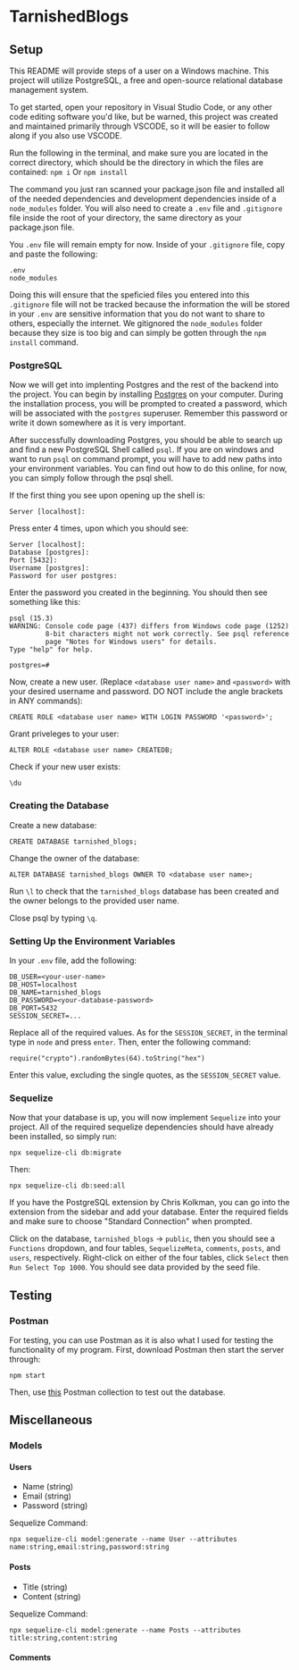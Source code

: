 # TarnishedBlogs

## Setup

This README will provide steps of a user on a Windows machine. This project will utilize PostgreSQL, a free and open-source relational database management system.

To get started, open your repository in Visual Studio Code, or any other code editing software you'd like, but be warned, this project was created and maintained primarily through VSCODE, so it will be easier to follow along if you also use VSCODE.

Run the following in the terminal, and make sure you are located in the correct directory, which should be the directory in which the files are contained:
`npm i`
Or
`npm install`

The command you just ran scanned your package.json file and installed all of the needed dependencies and development dependencies inside of a `node_modules` folder. You will also need to create a `.env` file and `.gitignore` file inside the root of your directory, the same directory as your package.json file.

You `.env` file will remain empty for now. Inside of your `.gitignore` file, copy and paste the following:

```
.env
node_modules
```

Doing this will ensure that the speficied files you entered into this `.gitignore` file will not be tracked because the information the will be stored in your `.env` are sensitive information that you do not want to share to others, especially the internet. We gitignored the `node_modules` folder because they size is too big and can simply be gotten through the `npm install` command.

### PostgreSQL

Now we will get into implenting Postgres and the rest of the backend into the project. You can begin by installing [Postgres](https://www.postgresql.org/download/) on your computer. During the installation process, you will be prompted to created a password, which will be associated with the `postgres` superuser. Remember this password or write it down somewhere as it is very important.

After successfully downloading Postgres, you should be able to search up and find a new PostgreSQL Shell called `psql`. If you are on windows and want to run `psql` on command prompt, you will have to add new paths into your environment variables. You can find out how to do this online, for now, you can simply follow through the psql shell.

If the first thing you see upon opening up the shell is:

```
Server [localhost]:
```

Press enter 4 times, upon which you should see:

```
Server [localhost]:
Database [postgres]:
Port [5432]:
Username [postgres]:
Password for user postgres:
```

Enter the password you created in the beginning. You should then see something like this:

```
psql (15.3)
WARNING: Console code page (437) differs from Windows code page (1252)
         8-bit characters might not work correctly. See psql reference
         page "Notes for Windows users" for details.
Type "help" for help.

postgres=#
```

Now, create a new user. (Replace `<database user name>` and `<password>` with your desired username and password. DO NOT include the angle brackets in ANY commands):

```
CREATE ROLE <database user name> WITH LOGIN PASSWORD '<password>';
```

Grant priveleges to your user:

```
ALTER ROLE <database user name> CREATEDB;
```

Check if your new user exists:

```
\du
```

### Creating the Database

Create a new database:

```
CREATE DATABASE tarnished_blogs;
```

Change the owner of the database:

```
ALTER DATABASE tarnished_blogs OWNER TO <database user name>;
```

Run `\l` to check that the `tarnished_blogs` database has been created and the owner belongs to the provided user name.

Close psql by typing `\q`.

### Setting Up the Environment Variables

In your `.env` file, add the following:

```
DB_USER=<your-user-name>
DB_HOST=localhost
DB_NAME=tarnished_blogs
DB_PASSWORD=<your-database-password>
DB_PORT=5432
SESSION_SECRET=...
```

Replace all of the required values. As for the `SESSION_SECRET`, in the terminal type in `node` and press `enter`. Then, enter the following command:

```
require("crypto").randomBytes(64).toString("hex")
```

Enter this value, excluding the single quotes, as the `SESSION_SECRET` value.

### Sequelize

Now that your database is up, you will now implement `Sequelize` into your project. All of the required sequelize dependencies should have already been installed, so simply run:

```
npx sequelize-cli db:migrate
```

Then:

```
npx sequelize-cli db:seed:all
```

If you have the PostgreSQL extension by Chris Kolkman, you can go into the extension from the sidebar and add your database. Enter the required fields and make sure to choose "Standard Connection" when prompted.

Click on the database, `tarnished_blogs` -> `public`, then you should see a `Functions` dropdown, and four tables, `SequelizeMeta`, `comments`, `posts`, and `users`, respectively. Right-click on either of the four tables, click `Select` then `Run Select Top 1000`. You should see data provided by the seed file.

## Testing

### Postman

For testing, you can use Postman as it is also what I used for testing the functionality of my program. First, download Postman then start the server through:

```
npm start
```

Then, use [this](https://restless-station-14503.postman.co/workspace/New-Team-Workspace~39dc5111-75dc-40f7-b5dd-cffa20c10f0c/collection/28425494-ed61216b-c335-4a75-a07c-acce886cf614?action=share&creator=28425494) Postman collection to test out the database.

## Miscellaneous

### Models

#### Users

- Name (string)
- Email (string)
- Password (string)

Sequelize Command:

```
npx sequelize-cli model:generate --name User --attributes name:string,email:string,password:string
```

#### Posts

- Title (string)
- Content (string)

Sequelize Command:

```
npx sequelize-cli model:generate --name Posts --attributes title:string,content:string
```

#### Comments
